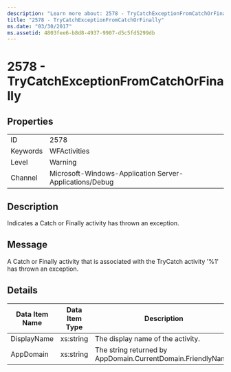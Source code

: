 ```yaml
---
description: "Learn more about: 2578 - TryCatchExceptionFromCatchOrFinally"
title: "2578 - TryCatchExceptionFromCatchOrFinally"
ms.date: "03/30/2017"
ms.assetid: 4803fee6-b8d8-4937-9907-d5c5fd5299db
---
```

# 2578 - TryCatchExceptionFromCatchOrFinally

## Properties  
  
|||  
|-|-|  
|ID|2578|  
|Keywords|WFActivities|  
|Level|Warning|  
|Channel|Microsoft-Windows-Application Server-Applications/Debug|  
  
## Description  

 Indicates a Catch or Finally activity has thrown an exception.  
  
## Message  

 A Catch or Finally activity that is associated with the TryCatch activity '%1' has thrown an exception.  
  
## Details  
  
|Data Item Name|Data Item Type|Description|  
|--------------------|--------------------|-----------------|  
|DisplayName|xs:string|The display name of the activity.|  
|AppDomain|xs:string|The string returned by AppDomain.CurrentDomain.FriendlyName.|
